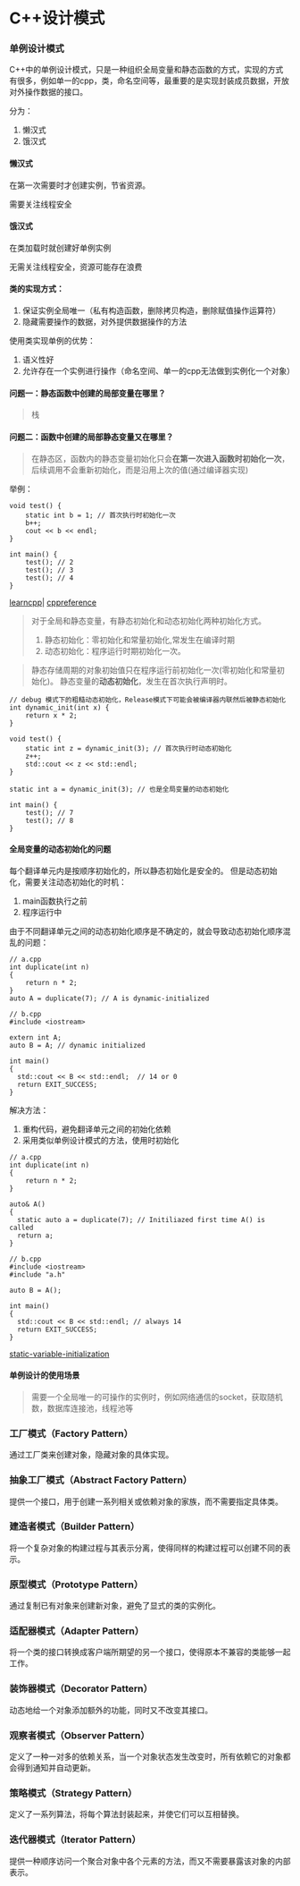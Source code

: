 # C++设计模式


### 单例设计模式

C++中的单例设计模式，只是一种组织全局变量和静态函数的方式，实现的方式有很多，例如单一的cpp，类，命名空间等，最重要的是实现封装成员数据，开放对外操作数据的接口。

分为：
1. 懒汉式
2. 饿汉式

#### 懒汉式

在第一次需要时才创建实例，节省资源。

需要关注线程安全

#### 饿汉式

在类加载时就创建好单例实例

无需关注线程安全，资源可能存在浪费


#### 类的实现方式：
1. 保证实例全局唯一（私有构造函数，删除拷贝构造，删除赋值操作运算符）
2. 隐藏需要操作的数据，对外提供数据操作的方法

使用类实现单例的优势：
1. 语义性好
2. 允许存在一个实例进行操作（命名空间、单一的cpp无法做到实例化一个对象）


#### 问题一：静态函数中创建的局部变量在哪里？
> 栈

#### 问题二：函数中创建的局部静态变量又在哪里？
> 在静态区，函数内的静态变量初始化只会**在第一次进入函数时初始化一次**，后续调用不会重新初始化，而是沿用上次的值(通过编译器实现)

举例：
```
void test() {
	static int b = 1; // 首次执行时初始化一次
	b++;
	cout << b << endl;
}

int main() {
	test(); // 2
	test(); // 3
	test(); // 4
}
```
[learncpp](https://www.learncpp.com/cpp-tutorial/static-local-variables)|
[cppreference](https://en.cppreference.com/w/c/language/static_storage_duration)

> 对于全局和静态变量，有静态初始化和动态初始化两种初始化方式。
> 1. 静态初始化：零初始化和常量初始化,常发生在编译时期
> 2. 动态初始化：程序运行时期初始化一次。


> 静态存储周期的对象初始值只在程序运行前初始化一次(零初始化和常量初始化)。
> 静态变量的**动态初始化**，发生在首次执行声明时。

```
// debug 模式下的粗糙动态初始化，Release模式下可能会被编译器内联然后被静态初始化
int dynamic_init(int x) {
	return x * 2;
}

void test() {
	static int z = dynamic_init(3); // 首次执行时动态初始化
	z++;
	std::cout << z << std::endl;
}

static int a = dynamic_init(3); // 也是全局变量的动态初始化

int main() {
	test(); // 7
	test(); // 8
}
```

#### 全局变量的动态初始化的问题

每个翻译单元内是按顺序初始化的，所以静态初始化是安全的。
但是动态初始化，需要关注动态初始化的时机：
1. main函数执行之前
2. 程序运行中

由于不同翻译单元之间的动态初始化顺序是不确定的，就会导致动态初始化顺序混乱的问题：
```
// a.cpp
int duplicate(int n)
{
    return n * 2;
}
auto A = duplicate(7); // A is dynamic-initialized
```
```
// b.cpp
#include <iostream>

extern int A;
auto B = A; // dynamic initialized

int main()
{
  std::cout << B << std::endl;  // 14 or 0
  return EXIT_SUCCESS;
}
```

解决方法：
1. 重构代码，避免翻译单元之间的初始化依赖
2. 采用类似单例设计模式的方法，使用时初始化

```
// a.cpp
int duplicate(int n)
{
    return n * 2;
}

auto& A()
{
  static auto a = duplicate(7); // Initiliazed first time A() is called
  return a;
}

```
```
// b.cpp
#include <iostream>
#include "a.h"

auto B = A();

int main()
{
  std::cout << B << std::endl; // always 14
  return EXIT_SUCCESS;
}

```
[static-variable-initialization](https://pabloariasal.github.io/2020/01/02/static-variable-initialization)

#### 单例设计的使用场景

> 需要一个全局唯一的可操作的实例时，例如网络通信的socket，获取随机数，数据库连接池，线程池等

### 工厂模式（Factory Pattern）

通过工厂类来创建对象，隐藏对象的具体实现。 
### 抽象工厂模式（Abstract Factory Pattern）
提供一个接口，用于创建一系列相关或依赖对象的家族，而不需要指定具体类。 
### 建造者模式（Builder Pattern）
将一个复杂对象的构建过程与其表示分离，使得同样的构建过程可以创建不同的表示。 
### 原型模式（Prototype Pattern）
通过复制已有对象来创建新对象，避免了显式的类的实例化。 
### 适配器模式（Adapter Pattern）

将一个类的接口转换成客户端所期望的另一个接口，使得原本不兼容的类能够一起工作。 
### 装饰器模式（Decorator Pattern）
动态地给一个对象添加额外的功能，同时又不改变其接口。 

### 观察者模式（Observer Pattern）

定义了一种一对多的依赖关系，当一个对象状态发生改变时，所有依赖它的对象都会得到通知并自动更新。 
### 策略模式（Strategy Pattern）
定义了一系列算法，将每个算法封装起来，并使它们可以互相替换。 

### 迭代器模式（Iterator Pattern）
提供一种顺序访问一个聚合对象中各个元素的方法，而又不需要暴露该对象的内部表示。


